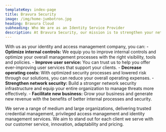```yaml
---
templateKey: index-page
title: Bravura Security
image: /img/home-jumbotron.jpg
heading: Bravura Cloud
subheading: Who We are as an Identity Service Provider
description: At Bravura Security, our mission is to strengthen your network security and internal controls with manageable and deployable identity solutions. 
---
```

With us as your identity and access management company, you can: 
    - **Optimize internal controls:** We equip you to improve internal controls and optimize your overall management processes with the right visibility, tools and policies.
    - **Improve user service:** You can trust us to help you offer ever-improving user services that support your clients.
    - **Decrease operating costs:** With optimized security processes and lowered risk through our solutions, you can reduce your overall operating expenses.
    - **Strengthen network security:** Build a stronger network security infrastructure and equip your entire organization to manage threats more effectively.
    - **Facilitate new business:** Grow your business and generate new revenue with the benefits of better internal processes and security.

We serve a range of medium and large organizations, delivering trusted credential management, privileged access management and identity management services. We aim to stand out for each client we serve with our customer service, innovation, adaptability and pricing.

